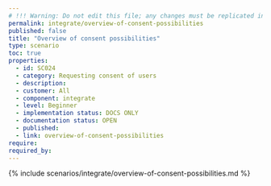 ```yaml
---
# !!! Warning: Do not edit this file; any changes must be replicated in Excel !!!
permalink: integrate/overview-of-consent-possibilities
published: false
title: "Overview of consent possibilities"
type: scenario
toc: true
properties:
  - id: SC024
  - category: Requesting consent of users
  - description:
  - customer: All
  - component: integrate
  - level: Beginner
  - implementation status: DOCS ONLY
  - documentation status: OPEN
  - published:
  - link: overview-of-consent-possibilities
require:
required_by:
---
```


{% include scenarios/integrate/overview-of-consent-possibilities.md %}
